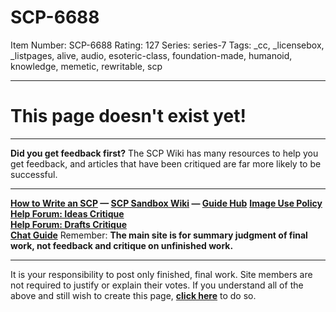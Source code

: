 # SCP-6688
Item Number: SCP-6688
Rating: 127
Series: series-7
Tags: _cc, _licensebox, _listpages, alive, audio, esoteric-class, foundation-made, humanoid, knowledge, memetic, rewritable, scp

---

# This page doesn't exist yet!
* * *
**Did you get feedback first?**
The SCP Wiki has many resources to help you get feedback, and articles that have been critiqued are far more likely to be successful.
* * *
**[How to Write an SCP](/how-to-write-an-scp) — [SCP Sandbox Wiki](https://scp-wiki.wikidot.com/sandbox) — [Guide Hub](/guide-hub)**
**[Image Use Policy](/image-use-policy)**
**[Help Forum: Ideas Critique](/forum/c-89000)**  
**[Help Forum: Drafts Critique](/forum/c-50864)**  
**[Chat Guide](/chat-guide)**
Remember: **The main site is for summary judgment of final work, not feedback and critique on unfinished work.**
* * *
It is your responsibility to post only finished, final work. Site members are not required to justify or explain their votes.
If you understand all of the above and still wish to create this page, **[click here](/scp-6688/offset/1)** to do so.